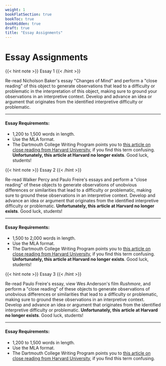 ```yaml
---
weight: 1
bookFlatSection: true
bookToc: true
bookHidden: true
draft: true
title: "Essay Assignments"
---
```


# Essay Assignments

{{< hint note >}} 
<span style="color: var(--circle-dots)"><i class="far fa-dot-circle"></i></span> Essay 1
{{< /hint >}} 

Re-read Nicholson Baker's essay "Changes of Mind" and perform a "close reading" of this object to generate observations that lead to a difficulty or problematic in the interpretation of this object, making sure to ground your observations in an interpretive context. Develop and advance an idea or argument that originates from the identified interpretive difficulty or problematic. 

---

#### Essay Requirements:

- 1,200 to 1,500 words in length.
- Use the MLA format.
- <span style="color: var(--due)"><i class="fa-solid fa-square-arrow-up-right"></span></i> The Dartmouth College Writing Program points you to [this article on close reading from Harvard University](https://writingcenter.fas.harvard.edu/pages/how-do-close-reading), if you find this term confusing. **Unfortunately, this article at Harvard no longer exists**. Good luck, students!

{{< hint note >}} 
<span style="color: var(--circle-dots)"><i class="far fa-dot-circle"></i></span> Essay 2
{{< /hint >}} 

Re-read Walker Percy and Paulo Freire's essays and perform a "close reading" of these objects to generate observations of unobvious differences or similarities that lead to a difficulty or problematic, making sure to ground these observations in an interpretive context. Develop and advance an idea or argument that originates from the identified interpretive difficulty or problematic. **Unfortunately, this article at Harvard no longer exists**. Good luck, students!

---

#### Essay Requirements:

- 1,500 to 2,000 words in length.
- Use the MLA format.
- <span style="color: var(--due)"><i class="fa-solid fa-square-arrow-up-right"></span></i> The Dartmouth College Writing Program points you to [this article on close reading from Harvard University](https://writingcenter.fas.harvard.edu/pages/how-do-close-reading), if you find this term confusing. **Unfortunately, this article at Harvard no longer exists**. Good luck, students!


{{< hint note >}} 
<span style="color: var(--circle-dots)"><i class="far fa-dot-circle"></i></span> Essay 3
{{< /hint >}} 

Re-read Paulo Freire's essay, view Wes Anderson's film *Rushmore*, and perform a "close reading" of these objects to generate observations of unobvious differences or similarities that lead to a difficulty or problematic, making sure to ground these observations in an interpretive context. Develop and advance an idea or argument that originates from the identified interpretive difficulty or problematic. **Unfortunately, this article at Harvard no longer exists**. Good luck, students!

---

#### Essay Requirements:

- 1,200 to 1,500 words in length.
- Use the MLA format.
- <span style="color: var(--due)"><i class="fa-solid fa-square-arrow-up-right"></span></i> The Dartmouth College Writing Program points you to [this article on close reading from Harvard University](https://writingcenter.fas.harvard.edu/pages/how-do-close-reading), if you find this term confusing.

